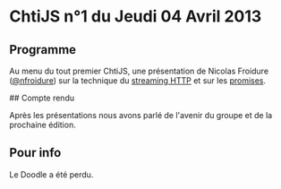 <!--VarStream
title=ChtiJS #1
description=Découvrez le contenu du ChtiJS n°1 avec la présentation de \
Nicolas Froidure sur le streaming HTTP et les promises.
published=2013-04-04 12:00:00
keywords.+=HTTP
keywords.+=streaming
keywords.+=promises
lang=fr
location=FR
-->

# ChtiJS n°1 du Jeudi 04 Avril 2013

## Programme

Au menu du tout premier ChtiJS, une présentation de Nicolas Froidure
 ([@nfroidure](https://twitter.com/nfroidure)) sur la technique du
 [streaming HTTP](http://www.insertafter.com/articles-streamer_donnees.html) et
 sur les
 [promises](http://server.elitwork.com/presentations/promises.html#/intro).

## Compte rendu

Après les présentations nous avons parlé de l'avenir du groupe et de la
 prochaine édition.

## Pour info

Le Doodle a été perdu.

